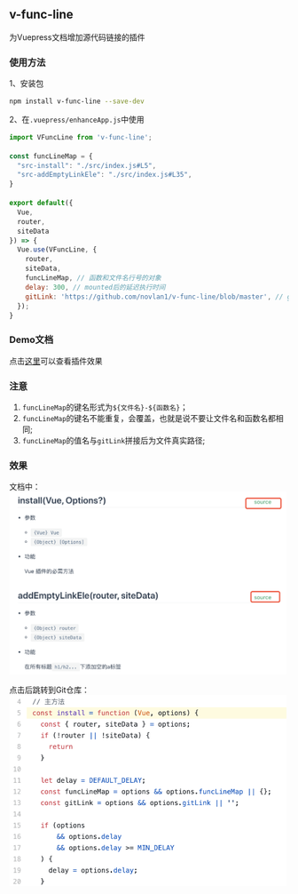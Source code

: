 ## v-func-line

为Vuepress文档增加源代码链接的插件

### 使用方法

1、安装包

```bash
npm install v-func-line --save-dev
```

2、在`.vuepress/enhanceApp.js`中使用

```js
import VFuncLine from 'v-func-line';

const funcLineMap = {
  "src-install": "./src/index.js#L5",
  "src-addEmptyLinkEle": "./src/index.js#L35",
}

export default({
  Vue,
  router,
  siteData
}) => {
  Vue.use(VFuncLine, {
    router,
    siteData,
    funcLineMap, // 函数和文件名行号的对象
    delay: 300, // mounted后的延迟执行时间
    gitLink: 'https://github.com/novlan1/v-func-line/blob/master', // git仓库路径地址
  });
}
```

### Demo文档

点击[这里](https://novlan1.github.io/v-func-line/)可以查看插件效果

### 注意

1. `funcLineMap`的键名形式为`${文件名}-${函数名}`；
2. `funcLineMap`的键名不能重复，会覆盖，也就是说不要让文件名和函数名都相同;
3. `funcLineMap`的值名与`gitLink`拼接后为文件真实路径;

### 效果

文档中：
<img src='./imgs/doc-example.png' width="500" />

点击后跳转到Git仓库：
<img src='./imgs/link-example.png' width="500" />

